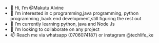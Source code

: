 - 👋 Hi, I’m @Makutu Alvine
- 👀 I’m interested in c programming,java programming, python programming ,back end development,still figuring the rest out
- 🌱 I’m currently learning python, java and Node Js
- 💞️ I’m looking to collaborate on any project
- 📫 Reach me via whatsapp (0706074187) or instagram @techlife_ke


<!---
Mal-archLumi/Mal-archLumi is a ✨ special ✨ repository because its `README.md` (this file) appears on your GitHub profile.
You can click the Preview link to take a look at your changes.
--->
